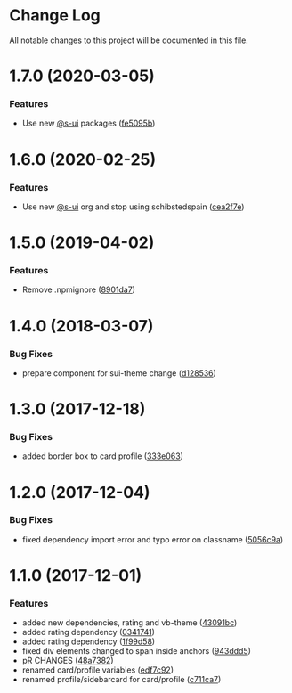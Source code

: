 # Change Log

All notable changes to this project will be documented in this file.

# 1.7.0 (2020-03-05)


### Features

* Use new [@s-ui](https://github.com/s-ui) packages ([fe5095b](https://github.com/SUI-Components/schibsted-spain-components/commit/fe5095b7b74445f01bdfcbf7d65e146f2eef4c2d))



# 1.6.0 (2020-02-25)


### Features

* Use new [@s-ui](https://github.com/s-ui) org and stop using schibstedspain ([cea2f7e](https://github.com/SUI-Components/schibsted-spain-components/commit/cea2f7e1fd1ed3ca9c316399329091025ff30e59))



# 1.5.0 (2019-04-02)


### Features

* Remove .npmignore ([8901da7](https://github.com/SUI-Components/schibsted-spain-components/commit/8901da74807653cc8eb0603a5b478bea396dffd5))



# 1.4.0 (2018-03-07)


### Bug Fixes

* prepare component for sui-theme change ([d128536](https://github.com/SUI-Components/schibsted-spain-components/commit/d12853615d05696cbec98f03ba1084c671999b4c))



# 1.3.0 (2017-12-18)


### Bug Fixes

* added border box to card profile ([333e063](https://github.com/SUI-Components/schibsted-spain-components/commit/333e063caebc2b9bfad9b138b1523a4f6ae221a2))



# 1.2.0 (2017-12-04)


### Bug Fixes

* fixed dependency import error and typo error on classname ([5056c9a](https://github.com/SUI-Components/schibsted-spain-components/commit/5056c9a8350e0a308adf39227097806d30793127))



# 1.1.0 (2017-12-01)


### Features

* added new dependencies, rating and vb-theme ([43091bc](https://github.com/SUI-Components/schibsted-spain-components/commit/43091bcfb7c66491d9ae5a7219e19d23a8797447))
* added rating dependency ([0341741](https://github.com/SUI-Components/schibsted-spain-components/commit/034174159932767a45bd76c3e82a80531225dadb))
* added rating dependency ([1f99d58](https://github.com/SUI-Components/schibsted-spain-components/commit/1f99d581d29de31b721744ec1d08f052df0bc364))
* fixed div elements changed to span inside anchors ([943ddd5](https://github.com/SUI-Components/schibsted-spain-components/commit/943ddd5da4aa9583204669ed7a9d1b19420541a3))
* pR CHANGES ([48a7382](https://github.com/SUI-Components/schibsted-spain-components/commit/48a73826fe0ef76e4d092c6e2c2d01b263b562a1))
* renamed card/profile variables ([edf7c92](https://github.com/SUI-Components/schibsted-spain-components/commit/edf7c922d74ad12a173cc12f24ff12b94abf9c70))
* renamed profile/sidebarcard for card/profile ([c711ca7](https://github.com/SUI-Components/schibsted-spain-components/commit/c711ca7dbf0fd98b6db5e5814b60e3047bbcf791))



